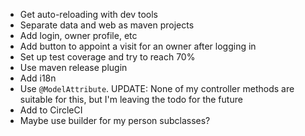* Get auto-reloading with dev tools
* Separate data and web as maven projects
* Add login, owner profile, etc
* Add button to appoint a visit for an owner after logging in
* Set up test coverage and try to reach 70%
* Use maven release plugin
* Add i18n
* Use `@ModelAttribute`. UPDATE: None of my controller methods are suitable for this, but I'm leaving the todo for the future
* Add to CircleCI
* Maybe use builder for my person subclasses?
